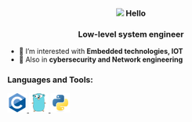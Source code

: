 <h3 align="center"><img src = "https://raw.githubusercontent.com/MartinHeinz/MartinHeinz/master/wave.gif" width = 30px> Hello</h3>

<h3 align="center">Low-level system engineer</h3>

<p align="left">
</p>

- 🌱 I’m interested with **Embedded technologies, IOT**
- 🔑 Also in **cybersecurity and Network engineering**

<h3 align="left">Languages and Tools:</h3>
<p align="left"> <a href="https://www.cprogramming.com/" target="_blank" rel="noreferrer"> <img src="https://raw.githubusercontent.com/devicons/devicon/master/icons/c/c-original.svg" alt="c" width="40" height="40"/> </a> <a href="https://golang.org" target="_blank" rel="noreferrer"> <img src="https://raw.githubusercontent.com/devicons/devicon/master/icons/go/go-original.svg" alt="go" width="40" height="40"/> </a> <a href="https://www.python.org" target="_blank" rel="noreferrer"> <img src="https://raw.githubusercontent.com/devicons/devicon/master/icons/python/python-original.svg" alt="python" width="40" height="40"/> </a> </p>
